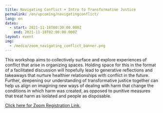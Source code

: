 ```yaml
---
title: Navigating Conflict + Intro to Transformative Justice
permalink: /en/upcoming/navigatingconflict/
lang: en
dates:
  - start: 2021-11-18T00:30:00.000Z
    end: 2021-11-18T02:00:00.000Z
layout: event
img:
  - /media/zoom_navigating_conflict_banner.png
---
```

<!--StartFragment-->

This workshop aims to collectively surface and explore experiences of conflict that arise in organizing spaces. Holding space for this in the format of a facilitated discussion will hopefully lead to generative reflections and takeaways that nurture healthier relationships with conflict in the future. Further, deepening our understanding of transformative justice together can help us align on imagining new ways of dealing with harm that change the conditions in which harm was created, as opposed to punitive measures that treat harm as isolated and people as disposable.

[Click here for Zoom Registration Link.](https://us02web.zoom.us/meeting/register/tZAkdO6qrDwuH9YNFBmk8QUr1JvBZVbDrdFz)

[](https://us02web.zoom.us/meeting/84937227452)<!--EndFragment-->